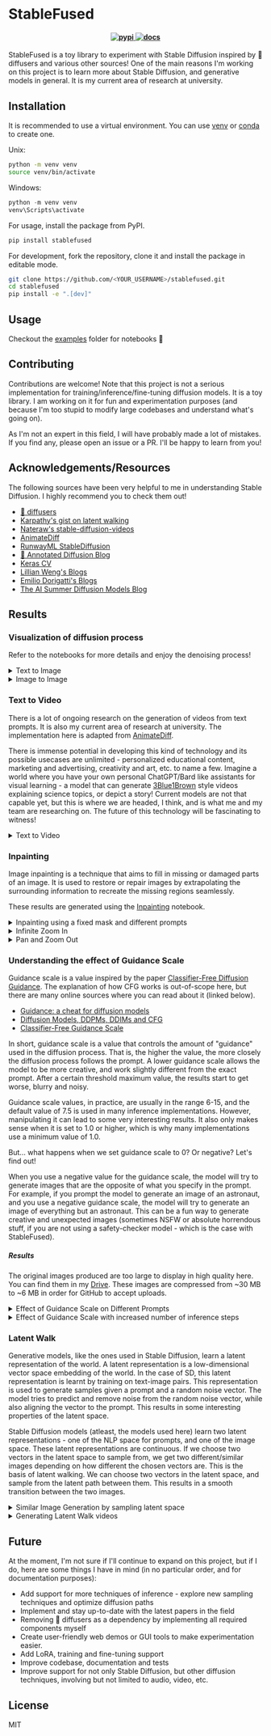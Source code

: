 # StableFused

<h4 align="center">
  
  <a href="https://pypi.org/project/stablefused/">
    <img src="https://img.shields.io/pypi/v/stablefused" alt="pypi">
  </a>

  <a href="https://a-r-r-o-w.github.io/stablefused/">
    <img src="https://img.shields.io/badge/stablefused-docs-blue" alt="docs">
  </a>

</h4>

StableFused is a toy library to experiment with Stable Diffusion inspired by 🤗 diffusers and various other sources! One of the main reasons I'm working on this project is to learn more about Stable Diffusion, and generative models in general. It is my current area of research at university. 

## Installation

It is recommended to use a virtual environment. You can use [venv](https://docs.python.org/3/library/venv.html) or [conda](https://docs.conda.io/en/latest/) to create one.

Unix:
```bash
python -m venv venv
source venv/bin/activate
```

Windows:
```PowerShell
python -m venv venv
venv\Scripts\activate
```

For usage, install the package from PyPI.

```bash
pip install stablefused
```

For development, fork the repository, clone it and install the package in editable mode.

```bash
git clone https://github.com/<YOUR_USERNAME>/stablefused.git
cd stablefused
pip install -e ".[dev]"
```

## Usage

Checkout the [examples](https://github.com/a-r-r-o-w/stablefused/tree/main/examples) folder for notebooks 🥰

## Contributing

Contributions are welcome! Note that this project is not a serious implementation for training/inference/fine-tuning diffusion models. It is a toy library. I am working on it for fun and experimentation purposes (and because I'm too stupid to modify large codebases and understand what's going on).

As I'm not an expert in this field, I will have probably made a lot of mistakes. If you find any, please open an issue or a PR. I'll be happy to learn from you!

## Acknowledgements/Resources

The following sources have been very helpful to me in understanding Stable Diffusion. I highly recommend you to check them out!

- [🤗 diffusers](https://github.com/huggingface/diffusers)
- [Karpathy's gist on latent walking](https://gist.github.com/karpathy/00103b0037c5aaea32fe1da1af553355)
- [Nateraw's stable-diffusion-videos](https://github.com/nateraw/stable-diffusion-videos)
- [AnimateDiff](https://github.com/guoyww/AnimateDiff/)
- [RunwayML StableDiffusion](https://github.com/runwayml/stable-diffusion)
- [🤗 Annotated Diffusion Blog](https://huggingface.co/blog/annotated-diffusion)
- [Keras CV](https://github.com/keras-team/keras-cv)
- [Lillian Weng's Blogs](https://lilianweng.github.io/)
- [Emilio Dorigatti's Blogs](https://e-dorigatti.github.io/)
- [The AI Summer Diffusion Models Blog](https://theaisummer.com/diffusion-models/)

## Results

### Visualization of diffusion process

Refer to the notebooks for more details and enjoy the denoising process!

<details>
  <summary> Text to Image </summary>

  These results are generated using the [Text to Image](https://github.com/a-r-r-o-w/stablefused/blob/main/examples/text_to_image_diffusion.ipynb) notebook.

  <div align="center">
    <video src="https://github.com/a-r-r-o-w/stablefused/assets/72266394/dd087a92-7111-4880-b207-0e309ce9aa87" controls loop autoplay>
      Your browser does not support the video tag.
    </video>
  </div>
</details>

<details>
  <summary> Image to Image </summary>

  These results are generated using the [Image to Image](https://github.com/a-r-r-o-w/stablefused/blob/main/examples/image_to_image_diffusion.ipynb) notebook.

  <table>
    <thead>
      <tr>
        <th>Source Image</th>
        <th colspan="2">Denoising Diffusion Process</th>
      </tr>
    </thead>
    <tbody>
      <tr>
        <td><a href="https://mspoweruser.com/best-stable-diffusion-prompts/#1_The_Renaissance_Astrounaut" target="_blank" rel="noopener noreferrer">The Renaissance Astronaut</a></td>
        <td><i>High quality and colorful photo of Robert J Oppenheimer, father of the atomic bomb, in a spacesuit, galaxy in the background, universe, octane render, realistic, 8k, bright colors</i></td>
        <td><i>Stylistic photorealisic photo of Margot Robbie, playing the role of astronaut, pretty, beautiful, high contrast, high quality, galaxies, intricate detail, colorful, 8k</i></td>
      </tr>
      <tr>
        <td><img src="https://github.com/a-r-r-o-w/stablefused/assets/72266394/03bd14f5-f0d1-460b-8b5b-ad9f0a7f79f5" /></td>
        <td colspan="2"><video src="https://github.com/a-r-r-o-w/stablefused/assets/72266394/285dc6d7-883c-47a2-a89c-2253ded98340" controls loop autoplay> Your browser does not support the video tag. </video></td>
      </tr>
    </tbody>
  </table>

  <details>
    <summary> PS </summary>
    The results from Image to Image Diffusion don't seem very great from my experimentation. It might be some kind of bug in my implementation, which I'll have to look into later...
  </details>
</details>

### Text to Video

There is a lot of ongoing research on the generation of videos from text prompts. It is also my current area of research at university. The implementation here is adapted from [AnimateDiff](https://animatediff.github.io/).

There is immense potential in developing this kind of technology and its possible usecases are unlimited - personalized educational content, marketing and advertising, creativity and art, etc. to name a few. Imagine a world where you have your own personal ChatGPT/Bard like assistants for visual learning - a model that can generate [3Blue1Brown](https://www.youtube.com/c/3blue1brown) style videos explaining science topics, or depict a story! Current models are not that capable yet, but this is where we are headed, I think, and is what me and my team are researching on. The future of this technology will be fascinating to witness!

<details>
  <summary> Text to Video </summary>

  These results are generated using the [Text to Video](https://github.com/a-r-r-o-w/stablefused/blob/main/examples/text_to_video_diffusion.ipynb) notebook.

  <div align="center">
  
  | Text to Video |
  | :-: |
  | _An astronaut floating in space, interstellar, black background with stars, photorealistic, high quality, 8k_ |
  | <video src="https://github.com/a-r-r-o-w/stablefused/assets/72266394/72a10ec3-ccb2-45db-8e49-8752e705c57d" controls loop autoplay> Your browser does not support the video tag. </video> |
  | _A mighty pirate ship sailing through the sea, unpleasant, thundering roar, dark night, starry night, high quality, photorealistic, 8k_ |
  | <video src="https://github.com/a-r-r-o-w/stablefused/assets/72266394/b883e6e3-80b6-4b53-b91c-60edd715941c" controls loop autoplay> Your browser does not support the video tag. </video> |

  </div>
</details>

### Inpainting

Image inpainting is a technique that aims to fill in missing or damaged parts of an image. It is used to restore or repair images by extrapolating the surrounding information to recreate the missing regions seamlessly.

These results are generated using the [Inpainting](https://github.com/a-r-r-o-w/stablefused/blob/main/examples/inpaint_diffusion.ipynb) notebook.

<details>
  <summary> Inpainting using a fixed mask and different prompts </summary>

  <div align="center">
    <table>
      <thead>
        <th colspan="2">Inpainting</th>
      </thead>
      <tbody>
        <tr>
          <td colspan="2">
            <p><strong>Prompt 1:</strong> <em>Digital illustration of a mythical creature, high quality, realistic, 8k</em>  <br /> <strong>Prompt 2:</strong> <em>Digital illustration of a mythical creature, high quality, realistic, 8k</em>  <br /> <strong>Prompt 3:</strong> <em>Digital illustration of a dragon, high quality, realistic, octane render, 8k</em>  <br /> <strong>Prompt 4:</strong> <em>Digital illustration of a ferocious lion, high quality, realistic, octane render, 8k</em>  <br /> <strong>Prompt 5:</strong> <em>Digital illustration of an evil white rabbit, high quality, realistic, 8k</em>  <br /> <strong>Prompt 6:</strong> <em>Digital illustration of samurai with a moon-like object in the background, high quality, realistic, octane render, 8k</em></p>
          </td>
        </tr>
        <tr>
          <td> Image </td>
          <td> Mask </td>
        </tr>
        <tr>
          <td><img src="https://github.com/a-r-r-o-w/stablefused/assets/72266394/1cc2c825-8c3b-4015-8e17-aef1690fd12c"></td>
          <td><img src="https://github.com/a-r-r-o-w/stablefused/assets/72266394/eb5292f3-a28a-4160-b700-1a9c380797ab"></td>
        </tr>
        <tr>
          <td colspan="2"><img src="https://github.com/a-r-r-o-w/stablefused/assets/72266394/8d58f069-05a8-4cc3-8d4d-c5bce7865eaa"></td>
        </tr>
      </tbody>
    </table>
  </div>
</details>

<details>
  <summary> Infinite Zoom In </summary>

  **Prompt:** _A painting of a cat, in the style of Vincent Van Gogh, hanging in a room_

  <div align="center">
    <video src="https://github.com/a-r-r-o-w/stablefused/assets/72266394/045243d4-de76-43a2-b0fe-ca723e3e319f" controls loop autoplay> Your browser does not support the video tag. </video>
  </div>
</details>

<details>
  <summary> Pan and Zoom Out </summary>

  **Prompt:** _Post-apocalyptic world with ruins, overgrown vegetation, and a lone survivor_

  <div align="center">
    <video src="https://github.com/a-r-r-o-w/stablefused/assets/72266394/4aa47d20-3c95-498b-a8e7-8a341834bc13" controls loop autoplay> Your browser does not support the video tag. </video>
  </div>
</details>

### Understanding the effect of Guidance Scale

Guidance scale is a value inspired by the paper [Classifier-Free Diffusion Guidance](https://arxiv.org/abs/2207.12598). The explanation of how CFG works is out-of-scope here, but there are many online sources where you can read about it (linked below).

- [Guidance: a cheat for diffusion models](https://sander.ai/2022/05/26/guidance.html)
- [Diffusion Models, DDPMs, DDIMs and CFG](https://betterprogramming.pub/diffusion-models-ddpms-ddims-and-classifier-free-guidance-e07b297b2869)
- [Classifier-Free Guidance Scale](https://mccormickml.com/2023/02/20/classifier-free-guidance-scale/)

In short, guidance scale is a value that controls the amount of "guidance" used in the diffusion process. That is, the higher the value, the more closely the diffusion process follows the prompt. A lower guidance scale allows the model to be more creative, and work slightly different from the exact prompt. After a certain threshold maximum value, the results start to get worse, blurry and noisy.

Guidance scale values, in practice, are usually in the range 6-15, and the default value of 7.5 is used in many inference implementations. However, manipulating it can lead to some very interesting results. It also only makes sense when it is set to 1.0 or higher, which is why many implementations use a minimum value of 1.0.

But... what happens when we set guidance scale to 0? Or negative? Let's find out!

When you use a negative value for the guidance scale, the model will try to generate images that are the opposite of what you specify in the prompt. For example, if you prompt the model to generate an image of an astronaut, and you use a negative guidance scale, the model will try to generate an image of everything but an astronaut. This can be a fun way to generate creative and unexpected images (sometimes NSFW or absolute horrendous stuff, if you are not using a safety-checker model - which is the case with StableFused).

##### Results

The original images produced are too large to display in high quality here. You can find them in my [Drive](https://drive.google.com/drive/folders/13eZsi7y1LZxUHlaxagGTPS6pLwzBysU6?usp=sharing). These images are compressed from ~30 MB to ~6 MB in order for GitHub to accept uploads.

<details>
  <summary>
    Effect of Guidance Scale on Different Prompts
  </summary>

  | Effect of Guidance Scale on Different Prompts |
  | --- |
  | Each image is sampled with the same prompt and seed to ensure only the guidance scale plays a role. <br /> **Column 1:** _Artistic image, very detailed cute cat, cinematic lighting effect, cute, charming, fantasy art, digital painting, photorealistic_ <br /> **Column 2:** _A lion in galaxies, spirals, nebulae, stars, smoke, iridescent, intricate detail, octane render, 8k_ <br /> **Column 3:** _A grand city in the year 2100, atmospheric, hyper realistic, 8k, epic composition, cinematic, octane render_ <br /> **Column 4:** _Starry Night, painting style of Vincent van Gogh, Oil paint on canvas, Landscape with a starry night sky, dreamy, peaceful_ |
  | <div align="center"><video src="https://github.com/a-r-r-o-w/stablefused/assets/72266394/546ca306-4e3b-42e3-9816-40ba9a2b060d" controls loop autoplay> Your browser does not support the video tag. </video></div> |
</details>

<details>
  <summary>
    Effect of Guidance Scale with increased number of inference steps
  </summary>

  | Effect of Guidance Scale with increased number of inference steps |
  | --- |
  | Columns have number of inference steps set to 3, 6, 12, 20, 25. <br /> **Prompt:** _Photorealistic illustration of a mystical alien creature, magnificent, strong, atomic, tyrannic, predator, unforgiving, full-body image_ |
  | <div align="center"><video src="https://github.com/a-r-r-o-w/stablefused/assets/72266394/55609d17-df70-4cf8-a19b-a3cd87be912a" controls loop autoplay> Your browser does not support the video tag. </video></div> |
  | <div align="center"><video src="https://github.com/a-r-r-o-w/stablefused/assets/72266394/7a6c507c-2694-433b-a695-5afa4f380718" controls loop autoplay> Your browser does not support the video tag. </video></div> |
</details>

### Latent Walk

Generative models, like the ones used in Stable Diffusion, learn a latent representation of the world. A latent representation is a low-dimensional vector space embedding of the world. In the case of SD, this latent representation is learnt by training on text-image pairs. This representation is used to generate samples given a prompt and a random noise vector. The model tries to predict and remove noise from the random noise vector, while also aligning the vector to the prompt. This results in some interesting properties of the latent space.

Stable Diffusion models (atleast, the models used here) learn two latent representations - one of the NLP space for prompts, and one of the image space. These latent representations are continuous. If we choose two vectors in the latent space to sample from, we get two different/similar images depending on how different the chosen vectors are. This is the basis of latent walking. We can choose two vectors in the latent space, and sample from the latent path between them. This results in a smooth transition between the two images.

<details>
  <summary> Similar Image Generation by sampling latent space </summary>
  
  The results below show just how information rich the latent space of these stable diffusion models are.
  
  <table>
  <thead>
    <tr>
      <th>Source Image</th>
      <th>Latent Walks</th>
    </tr>
  </thead>
  <tbody>
    <tr>
      <td colspan="2">
        <i> Large futuristic mechanical robot in the foreground of a baroque-style battle scene, photorealistic, high quality, 8k </i>
      </td>
    </tr>
    <tr>
      <td>
        <img src="https://github.com/a-r-r-o-w/stablefused/assets/72266394/1dcbf894-4988-45a5-b21f-8ffa4c3fb40e">
      </td>
      <td>
        <img src="https://github.com/a-r-r-o-w/stablefused/assets/72266394/07c4354f-1580-4c60-9e46-fbc539dbc716">
      </td>
    </tr>
  </tbody>
  </table>
</details>

<details>
  <summary>
    Generating Latent Walk videos
  </summary>

  | Generating Latent Walk videos |
  | --- |
  | **Prompt 1:** _A dog chasing a cat in a thrilling backyard scene, high quality and photorealistic_  <br /> **Prompt 2:** _A determined dog in hot pursuit, with stunning realism, octane render_  <br /> **Prompt 3:** _A thrilling chase, dog behind the cat, octane render, exceptional realism and quality_  <br /> **Prompt 4:** _The exciting moment of a cat outmaneuvering a chasing dog, high-quality and photorealistic detail_  <br /> **Prompt 5:** _A clever cat escaping a determined dog and soaring into space, rendered with octane render for stunning realism_  <br /> **Prompt 6:** _The cat's escape into the cosmos, leaving the dog behind in a scene,high quality and photorealistic style_  <br /> |
  | <div align="center"><video src="https://github.com/a-r-r-o-w/stablefused/assets/72266394/5caf4bc3-d615-41d4-959a-38921e9e4516" controls loop autoplay> Your browser does not support the video tag. </video></div> |

  Note that these results aren't very good. I tried different seeds but for this story, I couldn't make a great video. I did try some other prompts and got better results, but I like this story so I'm sticking with it 🤓
  You can improve the results by using better prompts and increasing the number of interpolation and inference steps.
</details>

## Future

At the moment, I'm not sure if I'll continue to expand on this project, but if I do, here are some things I have in mind (in no particular order, and for documentation purposes):

- Add support for more techniques of inference - explore new sampling techniques and optimize diffusion paths
- Implement and stay up-to-date with the latest papers in the field
- Removing 🧨 diffusers as a dependency by implementing all required components myself
- Create user-friendly web demos or GUI tools to make experimentation easier.
- Add LoRA, training and fine-tuning support
- Improve codebase, documentation and tests
- Improve support for not only Stable Diffusion, but other diffusion techniques, involving but not limited to audio, video, etc.

## License

MIT
